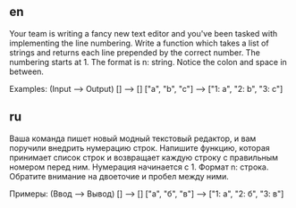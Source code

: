 ## en

Your team is writing a fancy new text editor and you've been tasked with implementing the line numbering.
Write a function which takes a list of strings and returns each line prepended by the correct number.
The numbering starts at 1. The format is n: string. Notice the colon and space in between.

Examples: (Input --> Output)
[] --> []
["a", "b", "c"] --> ["1: a", "2: b", "3: c"]

## ru

Ваша команда пишет новый модный текстовый редактор, и вам поручили внедрить нумерацию строк.
Напишите функцию, которая принимает список строк и возвращает каждую строку с правильным номером перед ним.
Нумерация начинается с 1. Формат n: строка. Обратите внимание на двоеточие и пробел между ними.

Примеры: (Ввод --> Вывод)
[] --> []
["а", "б", "в"] --> ["1: а", "2: б", "3: в"]
